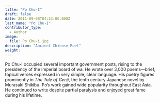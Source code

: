 ```yaml
---
title: "Po Chu-I"
draft: false
date: 2011-09-08T04:23:00.000Z
last_name: "Po Chu-I"
contributor_type:
  - Author
image:
  file: Po_Chu-i.jpg
description: "Ancient Chiense Poet"
weight:
---
```


Po Chu-I occupied several important government posts, rising to the presidency of the imperial board of wa. He wrote over 3,000 poems—brief, topical verses expressed in very simple, clear language. His poetry figures prominently in _The Tale of Genji_, the tenth century Japanese novel by Murasaki Shikibu. Po’s work gained wide popularity throughout East Asia. He continued to write despite partial paralysis and enjoyed great fame during his lifetime.

